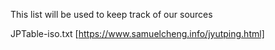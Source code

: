 This list will be used to keep track of our sources

JPTable-iso.txt [https://www.samuelcheng.info/jyutping.html]